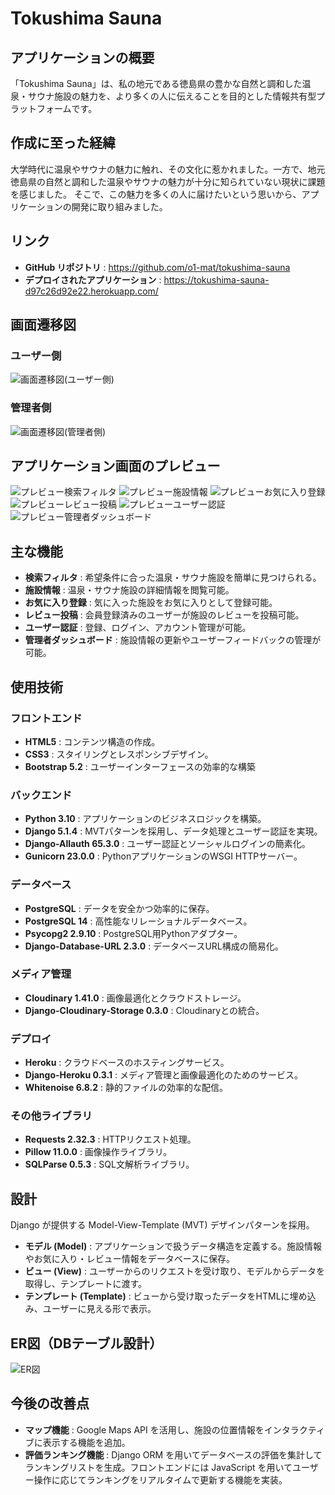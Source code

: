 # Tokushima Sauna 

## アプリケーションの概要
「Tokushima Sauna」は、私の地元である徳島県の豊かな自然と調和した温泉・サウナ施設の魅力を、より多くの人に伝えることを目的とした情報共有型プラットフォームです。 


## 作成に至った経緯
大学時代に温泉やサウナの魅力に触れ、その文化に惹かれました。一方で、地元徳島県の自然と調和した温泉やサウナの魅力が十分に知られていない現状に課題を感じました。
そこで、この魅力を多くの人に届けたいという思いから、アプリケーションの開発に取り組みました。


## リンク 
- **GitHub リポジトリ** : https://github.com/o1-mat/tokushima-sauna
- **デプロイされたアプリケーション** : https://tokushima-sauna-d97c26d92e22.herokuapp.com/


## 画面遷移図
### ユーザー側
![画面遷移図(ユーザー側) ](https://github.com/user-attachments/assets/0f9eea3b-742b-405c-80f6-a3c856db3bff)
### 管理者側
![画面遷移図(管理者側) ](https://github.com/user-attachments/assets/b88fd31a-cf81-4d7e-b4ed-e888cc3d22a5)


## アプリケーション画面のプレビュー
![プレビュー検索フィルタ](https://github.com/user-attachments/assets/adf748c1-1fc0-414f-a3ea-fd8817bda3d2)
![プレビュー施設情報](https://github.com/user-attachments/assets/365dc679-d390-4254-a0dd-9a3dab015d25)
![プレビューお気に入り登録](https://github.com/user-attachments/assets/8df521d7-847e-4879-94d1-2c7b68cc4514)
![プレビューレビュー投稿](https://github.com/user-attachments/assets/df6a9c21-e533-4631-a100-b4b80554e747)
![プレビューユーザー認証](https://github.com/user-attachments/assets/45c0bca7-5276-4934-9b0e-393cf34bc67d)
![プレビュー管理者ダッシュボード](https://github.com/user-attachments/assets/9beaf762-6393-4f29-8ba2-10fae7b55f17)


## 主な機能
- **検索フィルタ** : 希望条件に合った温泉・サウナ施設を簡単に見つけられる。
- **施設情報** : 温泉・サウナ施設の詳細情報を閲覧可能。
- **お気に入り登録** : 気に入った施設をお気に入りとして登録可能。
- **レビュー投稿** : 会員登録済みのユーザーが施設のレビューを投稿可能。
- **ユーザー認証** : 登録、ログイン、アカウント管理が可能。
- **管理者ダッシュボード** : 施設情報の更新やユーザーフィードバックの管理が可能。


## 使用技術
### フロントエンド
- **HTML5** : コンテンツ構造の作成。
- **CSS3** : スタイリングとレスポンシブデザイン。
- **Bootstrap 5.2** : ユーザーインターフェースの効率的な構築
### バックエンド
- **Python 3.10** : アプリケーションのビジネスロジックを構築。
- **Django 5.1.4** : MVTパターンを採用し、データ処理とユーザー認証を実現。
- **Django-Allauth 65.3.0** : ユーザー認証とソーシャルログインの簡素化。
- **Gunicorn 23.0.0** : PythonアプリケーションのWSGI HTTPサーバー。
### データベース
- **PostgreSQL** : データを安全かつ効率的に保存。
- **PostgreSQL 14** : 高性能なリレーショナルデータベース。
- **Psycopg2 2.9.10** : PostgreSQL用Pythonアダプター。
- **Django-Database-URL 2.3.0** : データベースURL構成の簡易化。
### メディア管理
- **Cloudinary 1.41.0** : 画像最適化とクラウドストレージ。
- **Django-Cloudinary-Storage 0.3.0** : Cloudinaryとの統合。
### デプロイ
- **Heroku** : クラウドベースのホスティングサービス。
- **Django-Heroku 0.3.1** : メディア管理と画像最適化のためのサービス。
- **Whitenoise 6.8.2** : 静的ファイルの効率的な配信。
### その他ライブラリ
- **Requests 2.32.3** : HTTPリクエスト処理。
- **Pillow 11.0.0** : 画像操作ライブラリ。
- **SQLParse 0.5.3** : SQL文解析ライブラリ。


## 設計
Django が提供する Model-View-Template (MVT) デザインパターンを採用。
- **モデル (Model)** : アプリケーションで扱うデータ構造を定義する。施設情報やお気に入り・レビュー情報をデータベースに保存。
- **ビュー (View)** : ユーザーからのリクエストを受け取り、モデルからデータを取得し、テンプレートに渡す。
- **テンプレート (Template)** : ビューから受け取ったデータをHTMLに埋め込み、ユーザーに見える形で表示。


## ER図（DBテーブル設計）
![ER図](https://github.com/user-attachments/assets/0b4cfa65-494b-4c1c-8c7d-e0b3d39a8806)


## 今後の改善点
- **マップ機能** :  Google Maps API を活用し、施設の位置情報をインタラクティブに表示する機能を追加。
- **評価ランキング機能** : Django ORM を用いてデータベースの評価を集計してランキングリストを生成。フロントエンドには JavaScript を用いてユーザー操作に応じてランキングをリアルタイムで更新する機能を実装。
